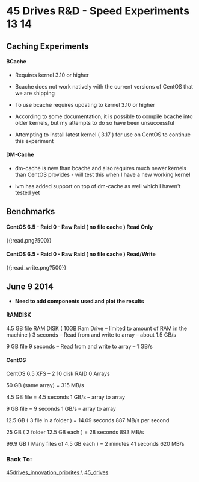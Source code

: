 #  45 Drives R&D - Speed Experiments 13 14

## Caching Experiments

#### BCache

*  Requires kernel 3.10 or higher

*  Bcache does not work natively with the current versions of CentOS that we are shipping

*  To use bcache requires updating to kernel 3.10 or higher

*  According to some documentation, it is possible to compile bcache into older kernels, but my attempts to do so have been unsuccessful

*  Attempting to install latest kernel ( 3.17 ) for use on CentOS to continue this experiment

#### DM-Cache

*  dm-cache is new than bcache and also requires much newer kernels than CentOS provides - will test this when I have a new working kernel

*  lvm has added support on top of dm-cache as well which I haven't tested yet


## Benchmarks

#### CentOS 6.5 - Raid 0 - Raw Raid ( no file cache ) Read Only

{{:read.png?500}}


#### CentOS 6.5 - Raid 0 - Raw Raid ( no file cache ) Read/Write

{{:read_write.png?500}}

## June 9 2014


*  **Need to add components used and plot the results** 

#### RAMDISK

4.5 GB file
RAM DISK ( 10GB Ram Drive – limited to amount of RAM in the machine )
3 seconds – Read from and write to array – about 1.5 GB/s

9 GB file
9 seconds – Read from and write to array – 1 GB/s

#### CentOS

CentOS 6.5
XFS – 2 10 disk RAID 0 Arrays

50 GB (same array) = 315 MB/s

4.5 GB file = 4.5 seconds
1 GB/s – array to array

9 GB file = 9 seconds
1 GB/s – array to array

12.5 GB ( 3 file in a folder ) = 14.09 seconds
887 MB/s per second

25 GB ( 2 folder 12.5 GB each ) = 28 seconds
893 MB/s

99.9 GB ( Many files of 4.5 GB each ) =  2 minutes 41 seconds
620 MB/s

### Back To:

[45drives_innovation_priorites ](45drives_innovation_priorites )\\
[45_drives](45_drives)

